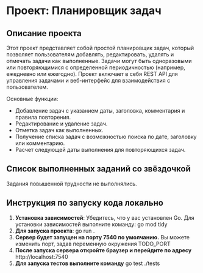 # Проект: Планировщик задач

## Описание проекта

Этот проект представляет собой простой планировщик задач,
который позволяет пользователям добавлять, редактировать,
удалять и отмечать задачи как выполненные.
Задачи могут быть одноразовыми или повторяющимися с определенной периодичностью (например, ежедневно или ежегодно).
Проект включает в себя REST API для управления задачами и веб-интерфейс для взаимодействия с пользователем.

Основные функции:
- Добавление задач с указанием даты, заголовка, комментария и правила повторения.
- Редактирование и удаление задач.
- Отметка задач как выполненных.
- Получение списка задач с возможностью поиска по дате, заголовку или комментарию.
- Расчет следующей даты выполнения для повторяющихся задач.

## Список выполненных заданий со звёздочкой

Задания повышенной трудности не выполнялись.

## Инструкция по запуску кода локально

1. **Установка зависимостей**:
   Убедитесь, что у вас установлен Go. Для установки зависимостей выполните команду:
   go mod tidy
2. **Для запуска проекта**:
    go run .
3. **Сервер будет запущен на порту 7540 по умолчанию.**
    Вы можете изменить порт, задав переменную окружения TODO_PORT
4. **После запуска сервера откройте браузер и перейдите по адресу**
    http://localhost:7540
5. **Для запуска тестов выполните команду**
    go test ./tests
